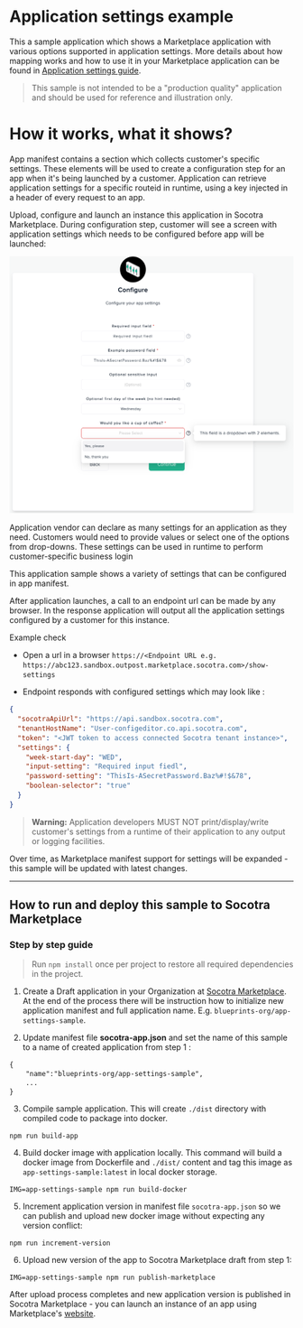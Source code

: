 
# Application settings example

This a sample application which shows a Marketplace application with various options supported in application settings.
More details about how mapping works and how to use it in your Marketplace application can be found in [Application settings guide](https://docs.marketplace.socotra.com).

> This sample is not intended to be a "production quality" application and should be used for reference and illustration only.

# How it works, what it shows?

App manifest contains a section which collects customer's specific settings. These elements will be used to create a configuration step for an app when it's being launched by a customer. Application can retrieve application settings for a specific routeid in runtime, using a key injected in a header of every request to an app.

Upload, configure and launch an instance this application in Socotra Marketplace.
During configuration step, customer will see a screen with application settings which needs to be configured before app will be launched:

![app-settings](_images/app-settings-config.png)

Application vendor can declare as many settings for an application as they need. Customers would need to provide values or select one of the options from drop-downs. These settings can be used in runtime to perform customer-specific business login

This application sample shows a variety of settings that can be configured in app manifest.

After application launches, a call to an endpoint url can be made by any browser.
In the response application will output all the application settings configured by a customer for this instance.

Example check
- Open a url in a browser
`https://<Endpoint URL e.g. https://abc123.sandbox.outpost.marketplace.socotra.com>/show-settings`

- Endpoint responds with configured settings which may look like :
```json
{
  "socotraApiUrl": "https://api.sandbox.socotra.com",
  "tenantHostName": "User-configeditor.co.api.socotra.com",
  "token": "<JWT token to access connected Socotra tenant instance>",
  "settings": {
    "week-start-day": "WED",
    "input-setting": "Required input fiedl",
    "password-setting": "ThisIs-ASecretPassword.Baz%#!$&78",
    "boolean-selector": "true"
  }
}
```

> **Warning:**
> Application developers MUST NOT print/display/write customer's settings from a runtime of their application to any output or logging facilities.

Over time, as Marketplace manifest support for settings will be expanded - this sample will be updated with latest changes.

---


## How to run and deploy this sample to Socotra Marketplace

### Step by step guide

> Run `npm install` once per project to restore all required dependencies in the project.

1. Create a Draft application in your Organization at [Socotra Marketplace](https://marketplace.socotra.com/publish). At the end of the process there will be instruction how to initialize new application manifest and full application name. E.g. `blueprints-org/app-settings-sample`.

2. Update manifest file **socotra-app.json** and set the name of this sample to a name of created application from step 1 :
```
{
    "name":"blueprints-org/app-settings-sample",
    ...
}
```

3. Compile sample application. This will create `./dist` directory with compiled code to package into docker.
```
npm run build-app
```


4. Build docker image with application locally. This command will build a docker image from Dockerfile and `./dist/` content and tag this image as `app-settings-sample:latest` in local docker storage.

```
IMG=app-settings-sample npm run build-docker
```

5. Increment application version in manifest file `socotra-app.json` so we can publish and upload new docker image without expecting any version conflict:
```
npm run increment-version
```

6. Upload new version of the app to Socotra Marketplace draft from step 1:

```
IMG=app-settings-sample npm run publish-marketplace
```

After upload process completes and new application version is published in Socotra Marketplace - you can launch an instance of an app using Marketplace's [website](https://marketplace.socotra.com/).

